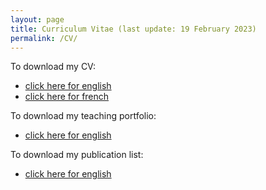 ```yaml
---
layout: page
title: Curriculum Vitae (last update: 19 February 2023)
permalink: /CV/
---
```


To download my CV:
- [click here for english](https://bozenne.github.io/doc/CV/CV-EN-briceOzenne.pdf)
- [click here for french](https://bozenne.github.io/doc/CV/CV-FR-briceOzenne.pdf)

To download my teaching portfolio:
- [click here for english](https://bozenne.github.io/doc/CV/Publication-briceOzenne.pdf)

To download my publication list:
- [click here for english](https://bozenne.github.io/doc/CV/TP-EN-briceOzenne.pdf)
